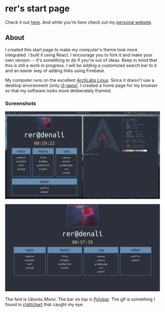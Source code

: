 # rer's start page

Check it out [here](http://reroche.github.io/startpage).
And while you're here check out my [personal website](http://reroche.github.io).

## About

I created this start page to make my computer's theme look more integrated. I built it using React. I encourage you to fork it and make your own version -- it's something to do if you're out of ideas. Keep in mind that this is still a work in progress. I will be adding a customized search bar to it and an easier way of adding links using Firebase.

My computer runs on the excellent [ArchLabs Linux](http://archlabslinux.com). Since it doesn't use a desktop environment (only [i3-gaps](http://https://github.com/Airblader/i3)), I created a home page for my browser so that my software looks more deliberately themed.

### Screenshots

![](img/screenshot-with-terminal.png)

![](img/screenshot.png)

The font is _Ubuntu Mono_. The bar on top is [Polybar](https://github.com/jaagr/polybar/). The gif is something I found in [r/glitchart](https://www.reddit.com/r/glitch_art/comments/60u5q0/smoking_girl/) that caught my eye.
